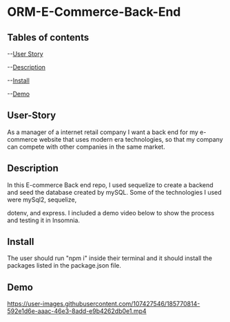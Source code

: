 # ORM-E-Commerce-Back-End


## Tables of contents

--[User Story](#User-Story)

--[Description](#Description)

--[Install](#Install)

--[Demo](#Demo)

## User-Story

As a manager of a internet retail company I want a back end for my e-commerce website that uses modern era technologies, so that my company can compete with other companies in the same market.


## Description

In this E-commerce Back end repo, I used sequelize to create a backend and seed the database created by mySQL. Some of the technologies I used were mySql2, sequelize,

dotenv, and express. I included a demo video below to show the process and testing it in Insomnia.


## Install

The user should run "npm i" inside their terminal and it should install the packages listed in the package.json file.


## Demo


https://user-images.githubusercontent.com/107427546/185770814-592e1d6e-aaac-46e3-8add-e9b4262db0e1.mp4

